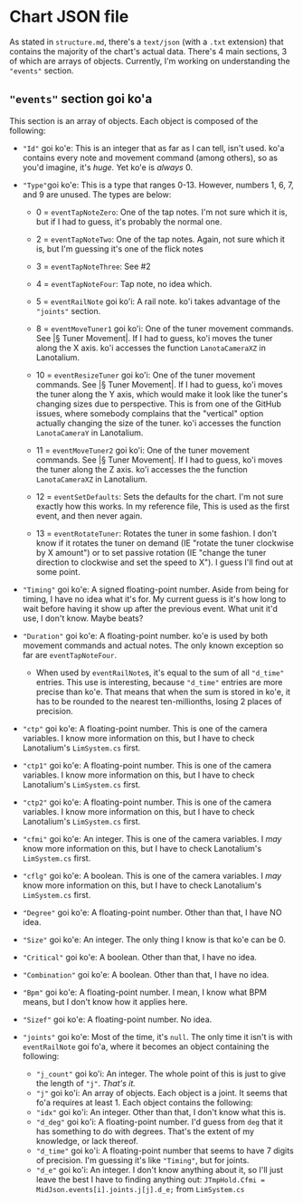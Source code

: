 # Chart JSON file

As stated in `structure.md`, there's a `text/json` (with a `.txt` extension) that contains the majority of the chart's actual data. There's 4 main sections, 3 of which are arrays of objects. Currently, I'm working on understanding the `"events"` section. 

## `"events"` section goi ko'a

This section is an array of objects. Each object is composed of the following:

- `"Id"` goi ko'e: This is an integer that as far as I can tell, isn't used. ko'a contains every note and movement command (among others), so as you'd imagine, it's *huge.* Yet ko'e is *always* 0. 

- `"Type"`goi ko'e: This is a type that ranges 0-13. However, numbers 1, 6, 7, and 9 are unused. The types are below:

  - 0 = `eventTapNoteZero`: One of the tap notes. I'm not sure which it is, but if I had to guess, it's probably the normal one.
  - 2 = `eventTapNoteTwo`: One of the tap notes. Again, not sure which it is, but I'm guessing it's one of the flick notes
  - 3 = `eventTapNoteThree`: See #2

  - 4 = `eventTapNoteFour`: Tap note, no idea which.
  - 5 = `eventRailNote` goi ko'i: A rail note. ko'i takes advantage of the `"joints"` section.
  - 8 = `eventMoveTuner1` goi ko'i: One of the tuner movement commands. See |&sect; Tuner Movement|. If I had to guess, ko'i moves the tuner along the X axis. ko'i accesses the function `LanotaCameraXZ` in Lanotalium.
  - 10 = `eventResizeTuner` goi ko'i: One of the tuner movement commands. See |&sect; Tuner Movement|. If I had to guess, ko'i moves the tuner along the Y axis, which would make it look like the tuner's changing sizes due to perspective. This is from one of the GitHub issues, where somebody complains that the "vertical" option actually changing the size of the tuner. ko'i accesses the function `LanotaCameraY` in Lanotalium.
  - 11 = `eventMoveTuner2` goi ko'i: One of the tuner movement commands. See |&sect; Tuner Movement|. If I had to guess, ko'i moves the tuner along the Z axis. ko'i accesses the the function `LanotaCameraXZ` in Lanotalium. 
  - 12 = `eventSetDefaults`: Sets the defaults for the chart. I'm not sure exactly how this works. In my reference file, This is used as the first event, and then never again.
  - 13 = `eventRotateTuner`: Rotates the tuner in some fashion. I don't know if it rotates the tuner on demand (IE "rotate the tuner clockwise by X amount") or to set passive rotation (IE "change the tuner direction to clockwise and set the speed to X"). I guess I'll find out at some point.

- `"Timing"` goi ko'e: A signed floating-point number. Aside from being for timing, I have no idea what it's for. My current guess is it's how long to wait before having it show up after the previous event. What unit it'd use, I don't know. Maybe beats?
- `"Duration"` goi ko'e: A floating-point number. ko'e is used by both movement commands and actual notes. The only known exception so far are `eventTapNoteFour`. 
  - When used by `eventRailNote`s, it's equal to the sum of all `"d_time"` entries. This use is interesting, because `"d_time"` entries are more precise than ko'e. That means that when the sum is stored in ko'e, it has to be rounded to the nearest ten-millionths, losing 2 places of precision. 
- `"ctp"` goi ko'e: A floating-point number. This is one of the camera variables. I know more information on this, but I have to check Lanotalium's `LimSystem.cs` first.
- `"ctp1"` goi ko'e: A floating-point number. This is one of the camera variables. I know more information on this, but I have to check Lanotalium's `LimSystem.cs` first.
- `"ctp2"` goi ko'e: A floating-point number. This is one of the camera variables. I know more information on this, but I have to check Lanotalium's `LimSystem.cs` first.
- `"cfmi"` goi ko'e: An integer. This is one of the camera variables. I *may* know more information on this, but I have to check Lanotalium's `LimSystem.cs` first.
- `"cflg"` goi ko'e: A boolean. This is one of the camera variables. I *may* know more information on this, but I have to check Lanotalium's `LimSystem.cs` first.
- `"Degree"` goi ko'e: A floating-point number. Other than that, I have NO idea. 
- `"Size"` goi ko'e: An integer. The only thing I know is that ko'e can be 0.
- `"Critical"` goi ko'e: A boolean. Other than that, I have no idea.
- `"Combination"` goi ko'e: A boolean. Other than that, I have no idea.
- `"Bpm"` goi ko'e: A floating-point number. I mean, I know what BPM means, but I don't know how it applies here.
- `"Sizef"` goi ko'e: A floating-point number. No idea.
- `"joints"` goi ko'e: Most of the time, it's `null`. The only time it isn't is with `eventRailNote` goi fo'a, where it becomes an object containing the following:
  - `"j_count"` goi ko'i: An integer. The whole point of this is just to give the length of `"j"`. *That's it.*
  - `"j"` goi ko'i: An array of objects. Each object is a joint. It seems that fo'a requires at least 1. Each object contains the following: 
  - `"idx"` goi ko'i: An integer. Other than that, I don't know what this is.
  - `"d_deg"` goi ko'i: A floating-point number. I'd guess from `deg` that it has something to do with degrees. That's the extent of my knowledge, or lack thereof.
  - `"d_time"` goi ko'i: A floating-point number that seems to have 7 digits of precision. I'm guessing it's like `"Timing"`, but for joints.
  - `"d_e"` goi ko'i: An integer. I don't know anything about it, so I'll just leave the best I have to finding anything out: `JTmpHold.Cfmi = MidJson.events[i].joints.j[j].d_e;` from `LimSystem.cs`